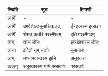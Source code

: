 | स्थिति | सूत्र | टिप्पणी |
| ----- | ------- | ------ |
| त्वगिँ | - | - |
| त्वगिँ | उपदेशेऽजनुनासिक इत् | इँ-इत्यस्य इत्संज्ञा |
| त्वगिँ | शेषात् कर्तरि परस्मैपदम् | इति परस्मैपदम् |
| त्वग् | तस्य लोपः | इत्संज्ञकस्य लोपः |
| त्वन्ग् | इदितो नुम् धातोः | नुमागामः |
| त्वंग् | नश्चापदान्तस्य झलि | अनुस्वारः |
| त्वङ्ग् | अनुस्वारस्य ययि परसवर्णः | परसवर्णः |
